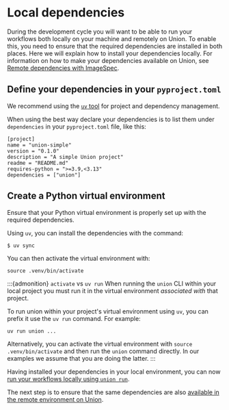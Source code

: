 # Local dependencies

During the development cycle you will want to be able to run your workflows both locally on your machine and remotely on Union.
To enable this, you need to ensure that the required dependencies are installed in both places.
Here we will explain how to install your dependencies locally.
For information on how to make your dependencies available on Union, see [Remote dependencies with ImageSpec](./remote-dependencies-with-image-spec.md).

## Define your dependencies in your `pyproject.toml`

We recommend using the [`uv` tool](https://docs.astral.sh/uv/) for project and dependency management.

When using the best way declare your dependencies is to list them under `dependencies` in your `pyproject.toml` file, like this:

``` {code-block} toml
[project]
name = "union-simple"
version = "0.1.0"
description = "A simple Union project"
readme = "README.md"
requires-python = ">=3.9,<3.13"
dependencies = ["union"]
```


## Create a Python virtual environment

Ensure that your Python virtual environment is properly set up with the required dependencies.

Using `uv`, you can install the dependencies with the command:

```{code-block} shell
$ uv sync
```

You can then activate the virtual environment with:

```{code-block} shell
source .venv/bin/activate
```

:::{admonition} `activate` vs `uv run`
When running the `union` CLI within your local project you must run it in the virtual environment _associated with_ that project.

To run union within your project's virtual environment using `uv`, you can prefix it use the `uv run` command. For example:

`uv run union ...`

Alternatively, you can activate the virtual environment with `source .venv/bin/activate` and then run the `union` command directly.
In our examples we assume that you are doing the latter.
:::

Having installed your dependencies in your local environment, you can now [run your workflows locally using `union run`](./running-your-code.md).

The next step is to ensure that the same dependencies are also [available in the remote environment on Union](./remote-dependencies-with-image-spec.md).
